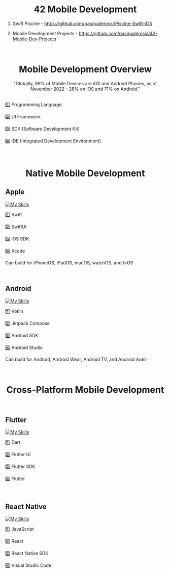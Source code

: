 <div align="center">
<h1><strong>42 Mobile Development</strong></h1>
</div>

1. Swift Piscine - https://github.com/pasqualerossi/Piscine-Swift-iOS

2. Mobile Development Projects - https://github.com/pasqualerossi/42-Mobile-Dev-Projects

<br>


<div align="center">
<h1><strong>Mobile Development Overview</strong></h1>
</div>

<div align="center">
"Globally, 99% of Mobile Devices are iOS and Android Phones, as of November 2022 - 28% on iOS and 71% on Android."
</div>
<br>

1️⃣  Programming Language

2️⃣  UI Framework

3️⃣  SDK (Software Development Kit)

4️⃣  IDE (Integrated Development Environment)

<br>

<div align="center">
<h1><strong>Native Mobile Development</strong></h1>
</div>

## Apple

[![My Skills](https://skillicons.dev/icons?i=swift)](https://skillicons.dev) 

1️⃣ Swift

2️⃣ SwiftUI

3️⃣ iOS SDK

4️⃣ Xcode

Can build for iPhoneOS, iPadOS, macOS, watchOS, and tvOS

<br>

## Android

[![My Skills](https://skillicons.dev/icons?i=androidstudio)](https://skillicons.dev) 

1️⃣ Kotlin

2️⃣ Jetpack Compose

3️⃣ Android SDK

4️⃣ Android Studio

Can build for Android, Android Wear, Android TV, and Android Auto

<br>

<div align="center">
<h1><strong>Cross-Platform Mobile Development</strong></h1>
</div>

<br>

## Flutter
[![My Skills](https://skillicons.dev/icons?i=flutter)](https://skillicons.dev) 

1️⃣ Dart

2️⃣ Flutter UI

3️⃣ Flutter SDK

4️⃣ Flutter

<br>

## React Native

[![My Skills](https://skillicons.dev/icons?i=react)](https://skillicons.dev) 

1️⃣ JavaScript

2️⃣ React

3️⃣ React Native SDK

4️⃣ Visual Studio Code
